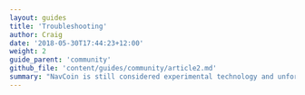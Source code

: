 ```yaml
---
layout: guides
title: 'Troubleshooting'
author: Craig
date: '2018-05-30T17:44:23+12:00'
weight: 2
guide_parent: 'community'
github_file: 'content/guides/community/article2.md'
summary: "NavCoin is still considered experimental technology and unfortunately sometimes things do go wrong. If you've been around long enough chances are that you've fixed a few of these issues yourself and sharing this knowledge with others is a great way to contribute to the community."
---
```

